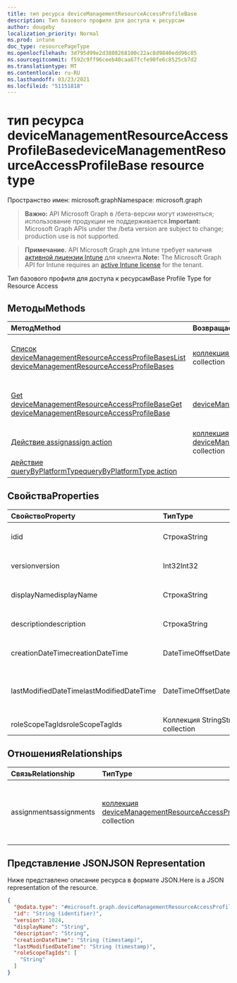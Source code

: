 ```yaml
---
title: тип ресурса deviceManagementResourceAccessProfileBase
description: Тип базового профиля для доступа к ресурсам
author: dougeby
localization_priority: Normal
ms.prod: intune
doc_type: resourcePageType
ms.openlocfilehash: 3d795d99e2d3808268100c22ac8d9840edd96c85
ms.sourcegitcommit: f592c9ff96ceeb40caa67fcfe90fe6c8525cb7d2
ms.translationtype: MT
ms.contentlocale: ru-RU
ms.lasthandoff: 03/23/2021
ms.locfileid: "51151818"
---
```

# <a name="devicemanagementresourceaccessprofilebase-resource-type"></a><span data-ttu-id="75aa3-103">тип ресурса deviceManagementResourceAccessProfileBase</span><span class="sxs-lookup"><span data-stu-id="75aa3-103">deviceManagementResourceAccessProfileBase resource type</span></span>

<span data-ttu-id="75aa3-104">Пространство имен: microsoft.graph</span><span class="sxs-lookup"><span data-stu-id="75aa3-104">Namespace: microsoft.graph</span></span>

> <span data-ttu-id="75aa3-105">**Важно:** API Microsoft Graph в /бета-версии могут изменяться; использование продукции не поддерживается.</span><span class="sxs-lookup"><span data-stu-id="75aa3-105">**Important:** Microsoft Graph APIs under the /beta version are subject to change; production use is not supported.</span></span>

> <span data-ttu-id="75aa3-106">**Примечание.** API Microsoft Graph для Intune требует наличия [активной лицензии Intune](https://go.microsoft.com/fwlink/?linkid=839381) для клиента.</span><span class="sxs-lookup"><span data-stu-id="75aa3-106">**Note:** The Microsoft Graph API for Intune requires an [active Intune license](https://go.microsoft.com/fwlink/?linkid=839381) for the tenant.</span></span>

<span data-ttu-id="75aa3-107">Тип базового профиля для доступа к ресурсам</span><span class="sxs-lookup"><span data-stu-id="75aa3-107">Base Profile Type for Resource Access</span></span>

## <a name="methods"></a><span data-ttu-id="75aa3-108">Методы</span><span class="sxs-lookup"><span data-stu-id="75aa3-108">Methods</span></span>
|<span data-ttu-id="75aa3-109">Метод</span><span class="sxs-lookup"><span data-stu-id="75aa3-109">Method</span></span>|<span data-ttu-id="75aa3-110">Возвращаемый тип</span><span class="sxs-lookup"><span data-stu-id="75aa3-110">Return Type</span></span>|<span data-ttu-id="75aa3-111">Описание</span><span class="sxs-lookup"><span data-stu-id="75aa3-111">Description</span></span>|
|:---|:---|:---|
|[<span data-ttu-id="75aa3-112">Список deviceManagementResourceAccessProfileBases</span><span class="sxs-lookup"><span data-stu-id="75aa3-112">List deviceManagementResourceAccessProfileBases</span></span>](../api/intune-rapolicy-devicemanagementresourceaccessprofilebase-list.md)|<span data-ttu-id="75aa3-113">[коллекция deviceManagementResourceAccessProfileBase](../resources/intune-rapolicy-devicemanagementresourceaccessprofilebase.md)</span><span class="sxs-lookup"><span data-stu-id="75aa3-113">[deviceManagementResourceAccessProfileBase](../resources/intune-rapolicy-devicemanagementresourceaccessprofilebase.md) collection</span></span>|<span data-ttu-id="75aa3-114">Список свойств и связей [объектов deviceManagementResourceAccessProfileBase.](../resources/intune-rapolicy-devicemanagementresourceaccessprofilebase.md)</span><span class="sxs-lookup"><span data-stu-id="75aa3-114">List properties and relationships of the [deviceManagementResourceAccessProfileBase](../resources/intune-rapolicy-devicemanagementresourceaccessprofilebase.md) objects.</span></span>|
|[<span data-ttu-id="75aa3-115">Get deviceManagementResourceAccessProfileBase</span><span class="sxs-lookup"><span data-stu-id="75aa3-115">Get deviceManagementResourceAccessProfileBase</span></span>](../api/intune-rapolicy-devicemanagementresourceaccessprofilebase-get.md)|[<span data-ttu-id="75aa3-116">deviceManagementResourceAccessProfileBase</span><span class="sxs-lookup"><span data-stu-id="75aa3-116">deviceManagementResourceAccessProfileBase</span></span>](../resources/intune-rapolicy-devicemanagementresourceaccessprofilebase.md)|<span data-ttu-id="75aa3-117">Чтение свойств и связей [объекта deviceManagementResourceAccessProfileBase.](../resources/intune-rapolicy-devicemanagementresourceaccessprofilebase.md)</span><span class="sxs-lookup"><span data-stu-id="75aa3-117">Read properties and relationships of the [deviceManagementResourceAccessProfileBase](../resources/intune-rapolicy-devicemanagementresourceaccessprofilebase.md) object.</span></span>|
|[<span data-ttu-id="75aa3-118">Действие assign</span><span class="sxs-lookup"><span data-stu-id="75aa3-118">assign action</span></span>](../api/intune-rapolicy-devicemanagementresourceaccessprofilebase-assign.md)|<span data-ttu-id="75aa3-119">[коллекция deviceManagementResourceAccessProfileAssignment](../resources/intune-rapolicy-devicemanagementresourceaccessprofileassignment.md)</span><span class="sxs-lookup"><span data-stu-id="75aa3-119">[deviceManagementResourceAccessProfileAssignment](../resources/intune-rapolicy-devicemanagementresourceaccessprofileassignment.md) collection</span></span>|<span data-ttu-id="75aa3-120">Пока не задокументировано.</span><span class="sxs-lookup"><span data-stu-id="75aa3-120">Not yet documented</span></span>|
|[<span data-ttu-id="75aa3-121">действие queryByPlatformType</span><span class="sxs-lookup"><span data-stu-id="75aa3-121">queryByPlatformType action</span></span>](../api/intune-rapolicy-devicemanagementresourceaccessprofilebase-querybyplatformtype.md)|

## <a name="properties"></a><span data-ttu-id="75aa3-122">Свойства</span><span class="sxs-lookup"><span data-stu-id="75aa3-122">Properties</span></span>
|<span data-ttu-id="75aa3-123">Свойство</span><span class="sxs-lookup"><span data-stu-id="75aa3-123">Property</span></span>|<span data-ttu-id="75aa3-124">Тип</span><span class="sxs-lookup"><span data-stu-id="75aa3-124">Type</span></span>|<span data-ttu-id="75aa3-125">Описание</span><span class="sxs-lookup"><span data-stu-id="75aa3-125">Description</span></span>|
|:---|:---|:---|
|<span data-ttu-id="75aa3-126">id</span><span class="sxs-lookup"><span data-stu-id="75aa3-126">id</span></span>|<span data-ttu-id="75aa3-127">Строка</span><span class="sxs-lookup"><span data-stu-id="75aa3-127">String</span></span>|<span data-ttu-id="75aa3-128">Идентификатор профиля</span><span class="sxs-lookup"><span data-stu-id="75aa3-128">Profile identifier</span></span>|
|<span data-ttu-id="75aa3-129">version</span><span class="sxs-lookup"><span data-stu-id="75aa3-129">version</span></span>|<span data-ttu-id="75aa3-130">Int32</span><span class="sxs-lookup"><span data-stu-id="75aa3-130">Int32</span></span>|<span data-ttu-id="75aa3-131">Версия профиля</span><span class="sxs-lookup"><span data-stu-id="75aa3-131">Version of the profile</span></span>|
|<span data-ttu-id="75aa3-132">displayName</span><span class="sxs-lookup"><span data-stu-id="75aa3-132">displayName</span></span>|<span data-ttu-id="75aa3-133">Строка</span><span class="sxs-lookup"><span data-stu-id="75aa3-133">String</span></span>|<span data-ttu-id="75aa3-134">Имя отображения профиля</span><span class="sxs-lookup"><span data-stu-id="75aa3-134">Profile display name</span></span>|
|<span data-ttu-id="75aa3-135">description</span><span class="sxs-lookup"><span data-stu-id="75aa3-135">description</span></span>|<span data-ttu-id="75aa3-136">Строка</span><span class="sxs-lookup"><span data-stu-id="75aa3-136">String</span></span>|<span data-ttu-id="75aa3-137">Описание профиля</span><span class="sxs-lookup"><span data-stu-id="75aa3-137">Profile description</span></span>|
|<span data-ttu-id="75aa3-138">creationDateTime</span><span class="sxs-lookup"><span data-stu-id="75aa3-138">creationDateTime</span></span>|<span data-ttu-id="75aa3-139">DateTimeOffset</span><span class="sxs-lookup"><span data-stu-id="75aa3-139">DateTimeOffset</span></span>|<span data-ttu-id="75aa3-140">Создан профиль DateTime</span><span class="sxs-lookup"><span data-stu-id="75aa3-140">DateTime profile was created</span></span>|
|<span data-ttu-id="75aa3-141">lastModifiedDateTime</span><span class="sxs-lookup"><span data-stu-id="75aa3-141">lastModifiedDateTime</span></span>|<span data-ttu-id="75aa3-142">DateTimeOffset</span><span class="sxs-lookup"><span data-stu-id="75aa3-142">DateTimeOffset</span></span>|<span data-ttu-id="75aa3-143">Последний изменен профиль DateTime</span><span class="sxs-lookup"><span data-stu-id="75aa3-143">DateTime profile was last modified</span></span>|
|<span data-ttu-id="75aa3-144">roleScopeTagIds</span><span class="sxs-lookup"><span data-stu-id="75aa3-144">roleScopeTagIds</span></span>|<span data-ttu-id="75aa3-145">Коллекция String</span><span class="sxs-lookup"><span data-stu-id="75aa3-145">String collection</span></span>|<span data-ttu-id="75aa3-146">Теги области</span><span class="sxs-lookup"><span data-stu-id="75aa3-146">Scope Tags</span></span>|

## <a name="relationships"></a><span data-ttu-id="75aa3-147">Отношения</span><span class="sxs-lookup"><span data-stu-id="75aa3-147">Relationships</span></span>
|<span data-ttu-id="75aa3-148">Связь</span><span class="sxs-lookup"><span data-stu-id="75aa3-148">Relationship</span></span>|<span data-ttu-id="75aa3-149">Тип</span><span class="sxs-lookup"><span data-stu-id="75aa3-149">Type</span></span>|<span data-ttu-id="75aa3-150">Описание</span><span class="sxs-lookup"><span data-stu-id="75aa3-150">Description</span></span>|
|:---|:---|:---|
|<span data-ttu-id="75aa3-151">assignments</span><span class="sxs-lookup"><span data-stu-id="75aa3-151">assignments</span></span>|<span data-ttu-id="75aa3-152">[коллекция deviceManagementResourceAccessProfileAssignment](../resources/intune-rapolicy-devicemanagementresourceaccessprofileassignment.md)</span><span class="sxs-lookup"><span data-stu-id="75aa3-152">[deviceManagementResourceAccessProfileAssignment](../resources/intune-rapolicy-devicemanagementresourceaccessprofileassignment.md) collection</span></span>|<span data-ttu-id="75aa3-153">Список назначений для профиля конфигурации устройства.</span><span class="sxs-lookup"><span data-stu-id="75aa3-153">The list of assignments for the device configuration profile.</span></span>|

## <a name="json-representation"></a><span data-ttu-id="75aa3-154">Представление JSON</span><span class="sxs-lookup"><span data-stu-id="75aa3-154">JSON Representation</span></span>
<span data-ttu-id="75aa3-155">Ниже представлено описание ресурса в формате JSON.</span><span class="sxs-lookup"><span data-stu-id="75aa3-155">Here is a JSON representation of the resource.</span></span>
<!-- {
  "blockType": "resource",
  "keyProperty": "id",
  "@odata.type": "microsoft.graph.deviceManagementResourceAccessProfileBase"
}
-->
``` json
{
  "@odata.type": "#microsoft.graph.deviceManagementResourceAccessProfileBase",
  "id": "String (identifier)",
  "version": 1024,
  "displayName": "String",
  "description": "String",
  "creationDateTime": "String (timestamp)",
  "lastModifiedDateTime": "String (timestamp)",
  "roleScopeTagIds": [
    "String"
  ]
}
```




